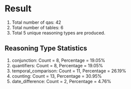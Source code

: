 # Result<br/>
1. Total number of qas: 42<br/>
2. Total number of tables: 6<br/>
3. Total 5 unique reasoning types are produced.<br/>
## **Reasoning Type Statistics**<br/>
1. conjunction: Count = 8, Percentage = 19.05%<br/>
2. quantifiers: Count = 8, Percentage = 19.05%<br/>
3. temporal_comparison: Count = 11, Percentage = 26.19%<br/>
4. counting: Count = 13, Percentage = 30.95%<br/>
5. date_difference: Count = 2, Percentage = 4.76%<br/>
